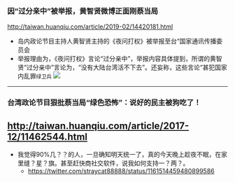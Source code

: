 ### 因“过分亲中”被举报，黄智贤微博正面刚蔡当局
http://taiwan.huanqiu.com/article/2019-02/14420181.html
- 岛内政论节目主持人黄智贤主持的《夜问打权》被举报至台“国家通讯传播委员会
- 举报理由为，《夜问打权》言论“过分亲中”，举报内容具体提到，所谓的黄智贤“过分亲中”言论为，“没有大陆台湾活不下去”。还妄称，这些言论“甚犯国家内乱罪`绿卫兵`
![](http://himg2.huanqiu.com/attachment2010/2019/0227/13/55/20190227015556675.jpg)
---
### 台湾政论节目狠批蔡当局“绿色恐怖”：说好的民主被狗吃了！
http://taiwan.huanqiu.com/article/2017-12/11462544.html
---
- 我觉得90%几？？的人，一旦确知明天统一了，真的今天晚上趁夜不眠，在家里缝？星？旗。甚至赶快商社交软件，说我如何支持一？两？。
  - https://twitter.com/straycat88888/status/1161514459480899586